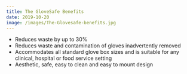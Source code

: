 ```yaml
---
title: The GloveSafe Benefits
date: 2019-10-20
image: /images/The-Glovesafe-benefits.jpg
---
```


- Reduces waste by up to 30%
- Reduces waste and contamination of gloves inadvertently removed
- Accommodates all standard glove box sizes and is suitable for any clinical, hospital or food service setting
- Aesthetic, safe, easy to clean and easy to mount design
